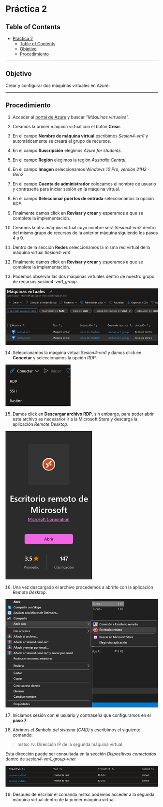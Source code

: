 # Práctica 2

## Table of Contents
- [Práctica 2](#práctica-2)
  - [Table of Contents](#table-of-contents)
  - [Objetivo](#objetivo)
  - [Procedimiento](#procedimiento)

---
## Objetivo
Crear y configurar dos máquinas virtuales en Azure.

---
## Procedimiento

1. Acceder al [portal de Azure](portal.azure.com) y buscar _"Máquinas virtuales"_.
2. Creamos la primer máquina virtual con el botón **Crear**.
3. En el campo **Nombre de máquina virtual** escribimos _Sesion4-vm1_ y automáticamente se creará el grupo de recursos.

4. En el campo **Suscripción** elegimos _Azure for students_.

5. En el campo **Región** elegimos la región _Australia Central_.
6. En el campo **Imagen** seleccionamos _Windows 10 Pro, versión 21H2 - Gen2_
7. En el campo **Cuenta de administrador** colocamos el nombre de usuario y contraseña para iniciar sesión en la máquina virtual.

8. En el campo **Seleccionar puertos de entrada** seleccionamos la opción _RDP_.

9. Finalmente damos click en **Revisar y crear** y esperamos a que se complete la implementación.
10. Creamos la otra máquina virtual cuyo nombre será _Sesion4-vm2_ dentro del mismo grupo de recursos de la anterior máquina siguiendo los pasos 4 a 9. 
11. Dentro de la sección **Redes** seleccionamos la misma red virtual de la máquina virtual _Sesion4-vm1_. 
12. Finalmente damos click en **Revisar y crear** y esperamos a que se complete la implementación.
13. Podemos observar las dos máquinas virtuales dentro de nuestro grupo de recursos _sesion4-vm1_group_.

![Máquinas virtuales](https://github.com/DavePerales/Practica2_Maquinas_Virtuales/blob/main/01.png)

14. Seleccionamos la máquina virtual  _Sesion4-vm1_ y damos click en **Conectar** y seleccionamos la opción _RDP_. 

![Conectando la máquina virtual 1](https://github.com/DavePerales/Practica2_Maquinas_Virtuales/blob/main/02.png)

15. Damos click en **Descargar archivo RDP**, sin embargo, para poder abrir este archivo es necesarior ir a la Microsoft Store y descarga la aplicación _Remote Desktop_.

![Remote Desktop](https://github.com/DavePerales/Practica2_Maquinas_Virtuales/blob/main/03.png)

16. Una vez descargado el archivo procedemos a abrirlo con la aplicación _Remote Desktop_.

![Remote Desktop](https://github.com/DavePerales/Practica2_Maquinas_Virtuales/blob/main/04.png)

17. Iniciamos sesión con el usuario y contraseña que configuramos en el **paso 7**.

18. Abrimos el _Simbolo del sistema (CMD)_ y escribimos el siguiente comando:
>
>mstsc /v: Dirección IP de la segunda máquina virtual
>

Esta dirección puede ser consultada en la sección _Dispositivos conectados_ dentro de _sesion4-vm1_group-vnet_

![Direcciones IP](https://github.com/DavePerales/Practica2_Maquinas_Virtuales/blob/main/05.png)

19. Después de escribir el comando mstsc podemos acceder a la segunda máquina virtual dentro de la primer máquina virtual.








